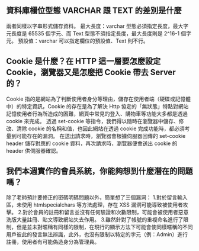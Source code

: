 ## 資料庫欄位型態 VARCHAR 跟 TEXT 的差別是什麼
兩者同樣以字串形式儲存資料。
最大長度：varchar 型態必須指定長度，最大字元長度是 65535 個字元、而 Text 型態不須指定長度，最大長度則是 2^16-1 個字元。
預設值：varchar 可以指定欄位的預設值、Text 則不行。

## Cookie 是什麼？在 HTTP 這一層要怎麼設定 Cookie，瀏覽器又是怎麼把 Cookie 帶去 Server 的？
Cookie 指的是網站為了判斷使用者身分等理由，儲存在使用者端（硬碟或記憶體中）的特定資訊，Cookie 的存在是為了解決 Http 協定的「無狀態」特點對網站記憶使用者行為所造成的困難，網頁中常見的登入、購物車等功能大多都是透過 cookie 來完成。
透過 set-cookie 等指令，我們得以隨時在瀏覽器中儲存、修改、清除 cookie 的名稱和值，也因此網站在透過 cookie 完成功能時，都必須考量到可能存在的漏洞。
在送出請求時，瀏覽器會根據伺服器回傳的 set-cookie header 儲存對應的 cookie 資料，再次請求時，瀏覽器便會送出 cookie 的 header 供伺服器確認。

## 我們本週實作的會員系統，你能夠想到什麼潛在的問題嗎？
除了老師預計要修正的密碼明碼問題以外，簡單想了三個漏洞：
1.對於留言輸入區，未使用 htmlspecialchars 等方法處理，存在 XSS 漏洞可能導致被使用者攻擊。
2.對於會員的註冊和留言並沒有任何驗證和次數限制，可能會被使用者惡意洗版大量註冊、貼文導致網站失去作用。
3.雖然針對了帳號的重複命名進行了限制，但是並未對暱稱有同樣的限制，在現行的顯示方法下可能會使同樣暱稱的不同用戶彼此的發言無法辨識，此外，也沒有限制以特定的字元（例：Admin）進行註冊，使用者有可能偽造身分為管理員。

